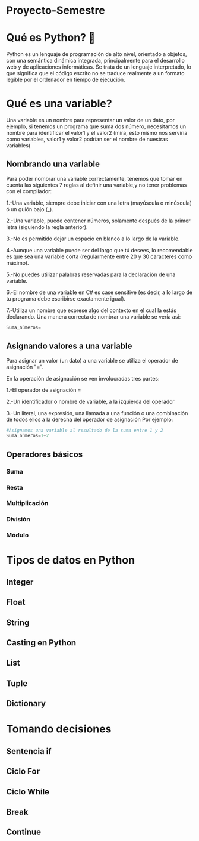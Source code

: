 # Proyecto-Semestre 
# Qué es Python? 💫
Python es un lenguaje de programación de alto nivel, orientado a objetos, con una semántica dinámica integrada, principalmente para el desarrollo web y de aplicaciones informáticas. Se trata de un lenguaje interpretado, lo que significa que el código escrito no se traduce realmente a un formato legible por el ordenador en tiempo de ejecución.

# Qué es una variable?
Una variable es un nombre para representar un valor de un dato, por ejemplo, si tenemos un programa que suma dos número, necesitamos un nombre para identificar el valor1 y el valor2 (mira, esto mismo nos serviría como variables, valor1 y valor2 podrían ser el nombre de nuestras variables)

## Nombrando una variable
Para poder nombrar una variable correctamente, tenemos que tomar en cuenta las siguientes 7 reglas al definir una variable,y no tener problemas con el compilador:

1.-Una variable, siempre debe iniciar con una letra (mayúscula o minúscula) ó un guión bajo (_).

2.-Una variable, puede contener números, solamente después de  la primer letra (siguiendo la regla anterior).

3.-No es permitido dejar un espacio en blanco a lo largo de la variable.

4.-Aunque una variable puede ser del largo que tú desees, lo recomendable es que sea una variable corta (regularmente entre 20 y 30 caracteres como máximo).

5.-No puedes utilizar palabras reservadas para la declaración de una variable.

6.-El nombre de una variable en C# es case sensitive (es decir, a lo largo de tu programa debe escribirse exactamente igual).

7.-Utiliza un nombre que exprese algo del contexto en el cual la estás declarando.
Una manera correcta de nombrar una variable se vería así:
```python
Suma_números=
```
## Asignando valores a una variable
Para asignar un valor (un dato) a una variable se utiliza el operador de asignación "=".

En la operación de asignación se ven involucradas tres partes:

1.-El operador de asignación =

2.-Un identificador o nombre de variable, a la izquierda del operador

3.-Un literal, una expresión, una llamada a una función o una combinación de todos ellos a la derecha del operador de asignación
Por ejemplo:
```python
#Asignamos una variable al resultado de la suma entre 1 y 2
Suma_números=1+2
```
## Operadores básicos

### Suma

### Resta

### Multiplicación

### División

### Módulo

# Tipos de datos en Python

## Integer

## Float

## String

## Casting en Python

## List

## Tuple

## Dictionary

# Tomando decisiones

## Sentencia if

## Ciclo For

## Ciclo While

## Break

## Continue
